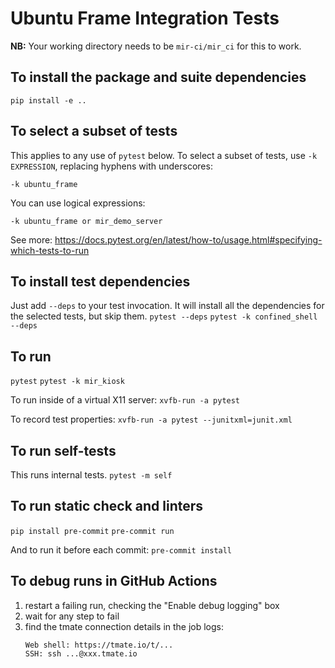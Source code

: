 # Ubuntu Frame Integration Tests

**NB:** Your working directory needs to be `mir-ci/mir_ci` for this to work.

## To install the package and suite dependencies
`pip install -e ..`

## To select a subset of tests
This applies to any use of `pytest` below. To select a subset of tests,
use `-k EXPRESSION`, replacing hyphens with underscores:

`-k ubuntu_frame`

You can use logical expressions:

`-k ubuntu_frame or mir_demo_server`

See more:
https://docs.pytest.org/en/latest/how-to/usage.html#specifying-which-tests-to-run

## To install test dependencies
Just add `--deps` to your test invocation. It will install all the dependencies
for the selected tests, but skip them.
`pytest --deps`
`pytest -k confined_shell --deps`

## To run
`pytest`
`pytest -k mir_kiosk`

To run inside of a virtual X11 server:
`xvfb-run -a pytest`

To record test properties:
`xvfb-run -a pytest --junitxml=junit.xml`

## To run self-tests
This runs internal tests.
`pytest -m self`

## To run static check and linters
`pip install pre-commit`
`pre-commit run`

And to run it before each commit:
`pre-commit install`

## To debug runs in GitHub Actions
1. restart a failing run, checking the "Enable debug logging" box
2. wait for any step to fail
3. find the tmate connection details in the job logs:
   ```
   Web shell: https://tmate.io/t/...
   SSH: ssh ...@xxx.tmate.io
   ```
